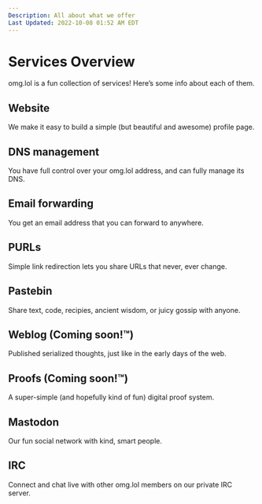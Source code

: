 ```yaml
---
Description: All about what we offer  
Last Updated: 2022-10-08 01:52 AM EDT
---
```


# Services Overview

omg.lol is a fun collection of services! Here’s some info about each of them.

## <i class="fa-duotone fa-fw fa-browser"></i> Website

We make it easy to build a simple (but beautiful and awesome) profile page.

## <i class="fa-duotone fa-fw fa-binary"></i> DNS management

You have full control over your omg.lol address, and can fully manage its DNS.

## <i class="fa-duotone fa-fw fa-envelopes"></i> Email forwarding

You get an email address that you can forward to anywhere.

## <i class="fa-duotone fa-fw fa-arrow-right-from-line"></i> PURLs

Simple link redirection lets you share URLs that never, ever change.

## <i class="fa-duotone fa-fw fa-paste"></i> Pastebin

Share text, code, recipies, ancient wisdom, or juicy gossip with anyone.

## <i class="fa-duotone fa-fw fa-square-rss"></i> Weblog (Coming soon!™)

Published serialized thoughts, just like in the early days of the web.

## <i class="fa-duotone fa-fw fa-receipt"></i> Proofs (Coming soon!™)

A super-simple (and hopefully kind of fun) digital proof system.

## <i class="fa-brands fa-fw fa-mastodon"></i> Mastodon

Our fun social network with kind, smart people.

## <i class="fa-duotone fa-fw fa-message-smile"></i> IRC

Connect and chat live with other omg.lol members on our private IRC server.
